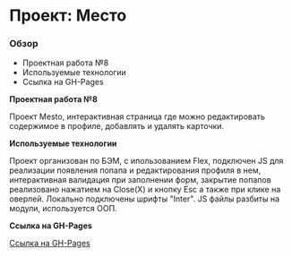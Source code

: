 # Проект: Место

### Обзор

- Проектная работа №8
- Используемые технологии
- Ссылка на GH-Pages

**Проектная работа №8**

Проект Mesto, интерактивная страница где можно редактировать содержимое в профиле, добавлять и удалять карточки.

**Используемые технологии**

Проект организован по БЭМ, с ипользованием Flex, подключен JS для реализации появления попапа и редактирования профиля в нем, интерактивная валидация при заполнении форм, закрытие попапов реализовано нажатием на Close(Х) и кнопку Esc а также при клике на оверлей. Локально подключены шрифты "Inter". JS файлы разбиты на модули, используется ООП.

**Ссылка на GH-Pages**

[Ссылка на GH-Pages](https://alekseygon4arov.github.io/mesto/)
